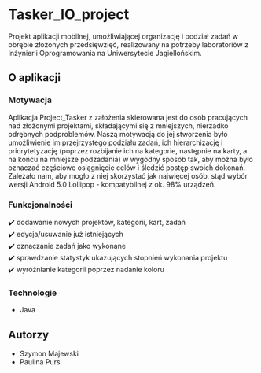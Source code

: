# Tasker_IO_project

Projekt aplikacji mobilnej, umożliwiającej organizację i podział zadań w obrębie złożonych przedsięwzięć, realizowany na potrzeby laboratoriów z Inżynierii Oprogramowania na Uniwersytecie Jagiellońskim. 

## O aplikacji 

### Motywacja

Aplikacja Project_Tasker z założenia skierowana jest do osób pracujących nad złożonymi projektami, składającymi się z mniejszych, nierzadko odrębnych podproblemów.
Naszą motywacją do jej stworzenia było umożliwienie im przejrzystego podziału zadań, ich hierarchizację i priorytetyzację (poprzez rozbijanie ich na kategorie, następnie na karty, a na końcu na mniejsze podzadania) w wygodny sposób tak, aby można było oznaczać częściowe osiągnięcie celów i śledzić postęp swoich dokonań. 
Zależało nam, aby mogło z niej skorzystać jak najwięcej osób, stąd wybór wersji Android 5.0 Lollipop - kompatybilnej z ok. 98% urządzeń.

### Funkcjonalności
  :heavy_check_mark: dodawanie nowych projektów, kategorii, kart, zadań \
  :heavy_check_mark: edycja/usuwanie już istniejących \
  :heavy_check_mark: oznaczanie zadań jako wykonane \
  :heavy_check_mark: sprawdzanie statystyk ukazujących stopnień wykonania projektu \
  :heavy_check_mark: wyróżnianie kategorii poprzez nadanie koloru

### Technologie
  + Java

## Autorzy
  + Szymon Majewski
  + Paulina Purs
